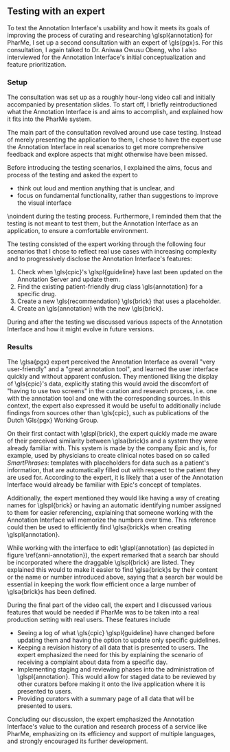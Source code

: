 ## Testing with an expert

To test the Annotation Interface's usability and how it meets its goals of
improving the process of curating and researching \glspl{annotation} for PharMe,
I set up a second consultation with an expert of \gls{pgx}s. For this
consultation, I again talked to Dr. Aniwaa Owusu Obeng, who I also interviewed
for the Annotation Interface's initial conceptualization and feature
  prioritization.

### Setup

The consultation was set up as a roughly hour-long video call and initially
accompanied by presentation slides. To start off, I briefly reintroductioned
what the Annotation Interface is and aims to accomplish, and explained how it
fits into the PharMe system.

The main part of the consultation revolved around use case testing. Instead of
merely presenting the application to them, I chose to have the expert use the
Annotation Interface in real scenarios to get more comprehensive feedback and
explore aspects that might otherwise have been missed.

Before introducing the testing scenarios, I explained the aims, focus and
process of the testing and asked the expert to

- think out loud and mention anything that is unclear, and
- focus on fundamental functionality, rather than suggestions to improve the
  visual interface

\noindent during the testing process. Furthermore, I reminded them that the
testing is not meant to test them, but the Annotation Interface as an
application, to ensure a comfortable environment.

The testing consisted of the expert working through the following four scenarios
that I chose to reflect real use cases with increasing complexity and to
progressively disclose the Annotation Interface's features:

1. Check when \gls{cpic}'s \glspl{guideline} have last been updated on the
   Annotation Server and update them.
2. Find the existing patient-friendly drug class \gls{annotation} for a specific
   drug.
3. Create a new \gls{recommendation} \gls{brick} that uses a placeholder.
4. Create an \gls{annotation} with the new \gls{brick}.

During and after the testing we discussed various aspects of the Annotation
Interface and how it might evolve in future versions.

### Results

The \glsa{pgx} expert perceived the Annotation Interface as overall "very
user-friendly" and a "great annotation tool", and learned the user interface
quickly and without apparent confusion. They mentioned liking the display of
\gls{cpic}'s data, explicitly stating this would avoid the discomfort of "having
to use two screens" in the curation and research process, i.e. one with the
annotation tool and one with the corresponding sources. In this context, the
expert also expressed it would be useful to additionally include findings from
sources other than \gls{cpic}, such as publications of the Dutch
\Gls{pgx} Working Group.

On their first contact with \glspl{brick}, the expert quickly made me aware of
their perceived similarity between \glsa{brick}s and a system they were already
familiar with. This system is made by the company Epic and is, for example, used
by physicians to create clinical notes based on so called *SmartPhrases*:
templates with placeholders for data such as a patient's information, that are
automatically filled out with respect to the patient they are used for.
According to the expert, it is likely that a user of the Annotation Interface
would already be familiar with Epic's concept of templates.

Additionally, the expert mentioned they would like having a way of creating
names for \glspl{brick} or having an automatic identifying number assigned to
them for easier referencing, explaining that someone working with the Annotation
Interface will memorize the numbers over time. This reference could then be used
to efficiently find \glsa{brick}s when creating \glspl{annotation}.

While working with the interface to edit \glspl{annotation} (as depicted in
figure \ref{anni-annotation}), the expert remarked that a search bar should be
incorporated where the draggable \glspl{brick} are listed. They explained this
would to make it easier to find \glsa{brick}s by their content or the name or
number introduced above, saying that a search bar would be essential in keeping
the work flow efficient once a large number of \glsa{brick}s has been defined.

During the final part of the video call, the expert and I discussed various
features that would be needed if PharMe was to be taken into a real production
setting with real users. These features include

- Seeing a log of what \gls{cpic} \glspl{guideline} have changed before updating
  them and having the option to update only specific guidelines.
- Keeping a revision history of all data that is presented to users. The expert
  emphasized the need for this by explaining the scenario of receiving a
  complaint about data from a specific day.
- Implementing staging and reviewing phases into the administration of
  \glspl{annotation}. This would allow for staged data to be reviewed by other
  curators before making it onto the live application where it is presented to
  users.
- Providing curators with a summary page of all data that will be presented to
  users.

Concluding our discussion, the expert emphasized the Annotation Interface's
value to the curation and research process of a service like PharMe, emphasizing
on its efficiency and support of multiple languages, and strongly encouraged its
further development.
